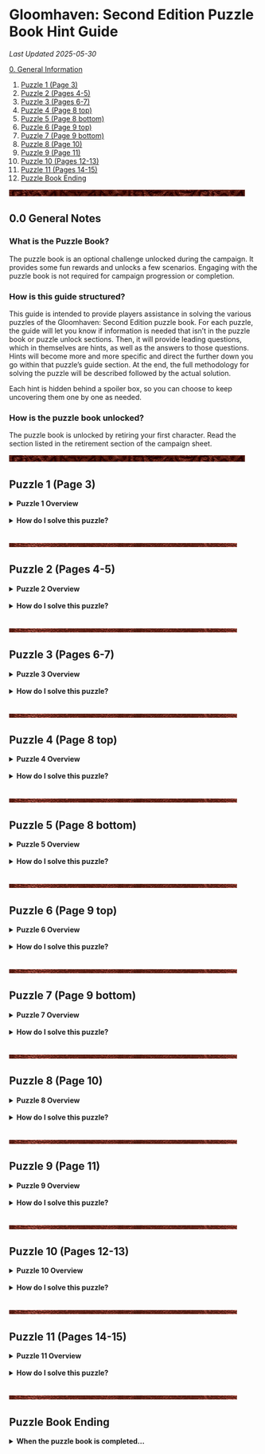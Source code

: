 <link rel="stylesheet" href="override-markdown-styles.css"/>

# **Gloomhaven: Second Edition Puzzle Book Hint Guide**

*Last Updated 2025-05-30*

<a href="#page_01">0. General Information</a>

1. <a href="#page_03">Puzzle 1 (Page 3)</a>
1. <a href="#page_04">Puzzle 2 (Pages 4-5)</a>
1. <a href="#page_06">Puzzle 3 (Pages 6-7)</a>
1. <a href="#page_08a">Puzzle 4 (Page 8 top)</a>
1. <a href="#page_08b">Puzzle 5 (Page 8 bottom)</a>
1. <a href="#page_09a">Puzzle 6 (Page 9 top)</a>
1. <a href="#page_09b">Puzzle 7 (Page 9 bottom)</a>
1. <a href="#page_10">Puzzle 8 (Page 10)</a>
1. <a href="#page_11">Puzzle 9 (Page 11)</a>
1. <a href="#page_12">Puzzle 10 (Pages 12-13)</a>
1. <a href="#page_14">Puzzle 11 (Pages 14-15)</a>
1. <a href="#page_16">Puzzle Book Ending</a>

![divider](/assets/images/divider.png)

##  <a name="page_01" class="page-number">0.0</a> General Notes

### What is the Puzzle Book? 

The puzzle book is an optional challenge unlocked during the campaign. It provides some fun rewards and unlocks a few scenarios. Engaging with the puzzle book is not required for campaign progression or completion.

### How is this guide structured?

This guide is intended to provide players assistance in solving the various puzzles of the Gloomhaven: Second Edition puzzle book. For each puzzle, the guide will let you know if information is needed that isn’t in the puzzle book or puzzle unlock sections. Then, it will provide leading questions, which in themselves are hints, as well as the answers to those questions. Hints will become more and more specific and direct the further down you go within that puzzle’s guide section. At the end, the full methodology for solving the puzzle will be described followed by the actual solution. 

Each hint is hidden behind a spoiler box, so you can choose to keep uncovering them one by one as needed.

### How is the puzzle book unlocked?

<span class="hidden">The puzzle book is unlocked by retiring your first character. Read the section listed in the retirement section of the campaign sheet.</span>

![divider](/assets/images/divider.png)

## <a name="page_03" class="page-number">Puzzle 1 (Page 3)</a>

<details>
<summary><b>Puzzle 1 Overview</b></summary>
<br>
<p><b>Do I need additional information to solve this puzzle? </b> <span class="hidden">No, you do not need any additional information for this puzzle.</span></p>

<p><b>Hint: What (if any) type of information do I need? </b> <span class="hidden">Only the information provided by Dominic and the puzzle book</span></p>

<p><b>Solution: Where can I find that information specifically? </b> <span class="hidden">In the section which unlocked this puzzle and in the puzzle book.</span></p>

</details>
<br>

<details>
<summary><b>How do I solve this puzzle?</b></summary>
<br>
<p><b>Hint 1 </b> <span class="hidden">What can I see on the page?</span> <span class="hidden">There are three things to see: The note in an ancient language. A dial with ancient symbols arranged in a circular pattern. A plaque on the side of the box with two words on it in the ancient language</span></p>

<p><b>Hint 2a </b> <span class="hidden">What can I deduce from the symbols on the dial?</span> <span class="hidden">The symbols around the dial are numbers.</span></p>

<p><b>Hint 2b </b> <span class="hidden">Is there a pattern to the symbols around the dial?</span> <span class="hidden">Going clockwise, the number of lines used for each symbol increments by 1.</span></p>

<p><b>Hint 2c </b> <span class="hidden">What are the symbols for the numbers in the ancient language?</span> <span class="hidden">The symbols around the dial are numbers 1 through 9. The number is equal to the number of lines used to make the symbol.</span></p>

<p><b>Hint 3a </b> <span class="hidden">What is the plaque for?</span> <span class="hidden">Dominic mentioned that the name of the previous owner is written on the side of the box.</span></p>

<p><b>Hint 3b </b> <span class="hidden">What does the plaque say?</span> <span class="hidden">Dominic mentioned that the owner's name was “Fennec Baggle”, so that must be what is written on the plaque.</span></p>

<p><b>Hint 3c </b> <span class="hidden">What does the plaque teach me?</span> <span class="hidden">The letters A, B, C, E, F, G, L, and N in the ancient language</span></p>

<p><b>Hint 4a </b> <span class="hidden">How do you translate the note using the letters and numbers you already know?</span> <span class="hidden">Replace the known letters with their English equivalent: BEG-N A- 5. F----, ---N --E --AL -L------E 23. NE--, ---E ---N-E- 17.</span></p>

<p><b>Hint 4b </b> <span class="hidden">Which words do I guess first?</span> <span class="hidden">BEGIN and AT. Putting I and T in we get: BEGIN AT 5. FI--T, T--N T-E -IAL -L----I-E 23. NE-T, ---E ---NTE- 17.</span></p>

<p><b>Hint 4c </b> <span class="hidden">Which words do I guess next?</span> <span class="hidden">FIRST, THE, DIAL, NEXT. Putting R, S, H, D, and X in we get: BEGIN AT 5. FIRST, T-RN THE DIAL -L----ISE 23. NEXT, ---E ---NTER 17</span></p>

<p><b>Hint 4d </b> <span class="hidden">What are the remaining words?</span> <span class="hidden">Based on the sentence structure, we can guess the rest: BEGIN AT 5. FIRST, TURN THE DIAL CLOCKWISE 23. NEXT, MOVE COUNTER 17.</span></p>

<p><b>Method: A full explanation of how to solve this puzzle </b> <span class="hidden">Using the letters of Fennec Baggle’s name, and the numbers on the dial, translate the note. Then follow the instructions on the note, writing down each number you stop at. Note that the dial only has 9 digits, not 10, so count carefully.</span></p>

<p><b>Solution: The numerical final answer</b> <span class="hidden">512</span></p>

</details>
<br>
 
 
![divider](/assets/images/divider2.png)

## <a name="page_04" class="page-number">Puzzle 2 (Pages 4-5)</a>

<details>
<summary><b>Puzzle 2 Overview</b></summary>
<br>
<p><b>Do I need additional information to solve this puzzle? </b> <span class="hidden">Yes, you do need additional materials for this puzzle.</span></p>

<p><b>Hint: What (if any) type of information do I need? </b> <span class="hidden">Dominic mentions that you need specific items. This puzzle will require some item cards.</span></p>

<p><b>Solution: Where can I find that information specifically? </b> <span class="hidden">You will need to reach at least prosperity 3.</span></p>

</details>
<br>

<details>
<summary><b>How do I solve this puzzle?</b></summary>
<br>
<p><b>Hint 1 </b> <span class="hidden">What can I see on the page?</span> <span class="hidden">There are three compartments for items and three notes accompanying them. Each note has a word written with red lettering.</span></p>

<p><b>Hint 2a </b> <span class="hidden">How do I translate these notes?</span> <span class="hidden">Based on Puzzle 1, you have an almost complete alphabet, though you are missing the letters J, P, Q, Y, and Z. Replacing known letters, you get: TO SEE THROUGH THE <i>LENSES</i> OF A RA-TOR / MA- THE <i>-OINTS</i> OF THIS METAL CROWN -ROTECT -OU FROM THE WORST / STANDING ON LIGHTLESS <i>LEGS</i> A RITUAL SMOKE -OURS FORTH</span></p>

<p><b>Hint 2b </b> <span class="hidden">What are the missing words?</span> <span class="hidden">Adding P and Y, you get: TO SEE THROUGH THE <i>LENSES</i> OF A RAPTOR / MAY THE <i>POINTS</i> OF THIS METAL CROWN PROTECT YOU FROM THE WORST / STANDING ON LIGHTLESS <i>LEGS</i> A RITUAL SMOKE POURS FORTH</span></p>

<p><b>Hint 3a </b> <span class="hidden">What is the first note about?</span> <span class="hidden">A raptor can be a dinosaur or a bird of prey. The note describes seeing through the eyes of such an animal.</span></p>

<p><b>Hint 3b </b> <span class="hidden">What item is the first note about?</span> <span class="hidden">The Eagle-Eye Goggles</span></p>

<p><b>Hint 3c </b> <span class="hidden">What number does the first note give me?</span> <span class="hidden">The red word is “lenses”. The item has 2 lenses.</span></p>

<p><b>Hint 4a </b> <span class="hidden">What is the second note about?</span> <span class="hidden">A metal crown that protects you from the worst could be a helmet.</span></p>

<p><b>Hint 4b </b> <span class="hidden">What item is the second note about?</span> <span class="hidden">The Iron Helmet</span></p>

<p><b>Hint 4c </b> <span class="hidden">What number does the second note give me?</span> <span class="hidden">The red word is “points”. The item has 5 points.</span></p>

<p><b>Hint 5a </b> <span class="hidden">What is the third note about?</span> <span class="hidden">An item with legs that produces smoke.</span></p>

<p><b>Hint 5b </b> <span class="hidden">What item is the third note about?</span> <span class="hidden">The Black Censer</span></p>

<p><b>Hint 5c </b> <span class="hidden">What number does the third note give me?</span> <span class="hidden">The red word is “legs”. The item has 3 legs.</span></p>

<p><b>Method: A full explanation of how to solve this puzzle </b> <span class="hidden">After translating the notes, find the three correct items and count the piece of the items marked in red on the notes.</span></p>

<p><b>Solution: The numerical final answer</b> <span class="hidden">253</span></p>

</details>
<br>

![divider](/assets/images/divider2.png)
 
## <a name="page_06" class="page-number">Puzzle 3 (Pages 6-7)</a>

<details>
<summary><b>Puzzle 3 Overview</b></summary>
<br>
<p><b>Do I need additional information to solve this puzzle? </b> <span class="hidden">Yes, you do need additional materials for this puzzle.</span></p>

<p><b>Hint: What (if any) type of information do I need? </b> <span class="hidden">Dominic mentions that you need the Sword of Sands as well as an amulet obtained in the scenario you unlocked along with this puzzle: Rockslide Ridge</span></p>

<p><b>Solution: Where can I find that information specifically? </b> <span class="hidden">You will need the Sword of Sands and Ruby Talisman item cards.</span></p>

</details>
<br>

<details>
<summary><b>How do I solve this puzzle?</b></summary>
<br>
<p><b>Hint 1 </b> <span class="hidden">What can I see on the page?</span> <span class="hidden">There is an equation written in the ancient language. There are 12 items, several of which look similar to one another. The items each have a number on them. There are words scribbled on the top and bottom of the pages.</span></p>

<p><b>Hint 2a </b> <span class="hidden">What does the equation say?</span> <span class="hidden">Using the alphabet from the previous two puzzles yields: (CANISTER x LAMP x INSTRUMENT) + (LIMBS x TALISMAN) - SWORD</span></p>

<p><b>Hint 2b </b> <span class="hidden">Where can I find the numbers for the equation?</span> <span class="hidden">Each object in the book has a number on it. There are canisters, limbs, lamps, and instruments depicted in the book.</span></p>

<p><b>Hint 2c </b> <span class="hidden">Where are the numbers for the sword and talisman?</span> <span class="hidden">There are numbers on the sword and talisman item cards.</span></p>

<p><b>Hint 2d </b> <span class="hidden">What are the numbers for the Sword and Talisman?</span> <span class="hidden">The numbers are 2 and 6 respectively.</span></p>

<p><b>Hint 3 </b> <span class="hidden">How do I figure out which of the items are the correct ones?</span> <span class="hidden">The scribbles on the page say: 8 keys, 6 sides, 3 limbs, emeralds, red light, wooden, circular patterns.</span></p>

<p><b>Hint 4a </b> <span class="hidden">Which clues refer to the instrument?</span> <span class="hidden">“8 keys” and “wooden” refer to the instrument.</span></p>

<p><b>Hint 4b </b> <span class="hidden">Which instrument do I choose?</span> <span class="hidden">The instrument on the top right matches the clues. The number is 5.</span></p>

<p><b>Hint 5a </b> <span class="hidden">Which clues refer to the limbs?</span> <span class="hidden">“3 limbs” refers to the limbs.</span></p>

<p><b>Hint 5b </b> <span class="hidden">Which limbs do I choose?</span> <span class="hidden">The limbs in the top left and top right seem to be made up of 2 limbs. The limbs in the middle are made up of three: a hand, a bone, and a claw. The number is 3.</span></p>

<p><b>Hint 6a </b> <span class="hidden">Which clues refer to the canister?</span> <span class="hidden">“Emeralds” and “circular patterns” refer to the canister.</span></p>

<p><b>Hint 6b </b> <span class="hidden">Which canister do I choose?</span> <span class="hidden">The canister on the bottom left has circular patterns and emeralds. The number is 7.</span></p>

<p><b>Hint 7a </b> <span class="hidden">Which clues refer to the lamp?</span> <span class="hidden">“6 sides” and “red light”</span></p>

<p><b>Hint 7b </b> <span class="hidden">Which lamp do I choose?</span> <span class="hidden">The lamp on the top left emanates a red flame and is hexagonal. The number is 4.</span></p>

<p><b>Method: A full explanation of how to solve this puzzle </b> <span class="hidden">After translating the equation, we find the appropriate number for each of the six objects: (7 x 4 x 5) + (3 x 6) - 2.</span></p>

<p><b>Solution: The numerical final answer</b> <span class="hidden">156</span></p>

</details>
<br>

![divider](/assets/images/divider2.png)
 
## <a name="page_08a" class="page-number">Puzzle 4 (Page 8 top)</a>

<details>
<summary><b>Puzzle 4 Overview</b></summary>
<br>
<p><b>Do I need additional information to solve this puzzle? </b> <span class="hidden">Yes, you do need additional materials for this puzzle.</span></p>

<p><b>Hint: What (if any) type of information do I need? </b> <span class="hidden">Dominic says the sword was found in the north and came from the southwest. You need something with which you can “trace back its journey”.</span></p>

<p><b>Solution: Where can I find that information specifically? </b> <span class="hidden">You will need the map board.</span></p>

</details>
<br>

<details>
<summary><b>How do I solve this puzzle?</b></summary>
<br>
<p><b>Hint 1 </b> <span class="hidden">What am I looking for?</span> <span class="hidden">The solution to this puzzle is a 3 digit number as usual.</span></p>

<p><b>Hint 2a </b> <span class="hidden">Where do I start looking?</span> <span class="hidden">Dominic mentioned that the sword was found north of Gloomhaven.</span></p>

<p><b>Hint 2b </b> <span class="hidden">What can I find there?</span> <span class="hidden">There is a number hidden in the mountains around D-10.</span></p>

<p><b>Hint 2c </b> <span class="hidden">What is the first number?</span> <span class="hidden">6</span></p>

<p><b>Hint 3a </b> <span class="hidden">Where do I look next?</span> <span class="hidden">Dominic mentioned that the sword came from the south west and that you need to trace back its journey. Look for a number southwest of the first.</span></p>

<p><b>Hint 3b </b> <span class="hidden">Where can I find it?</span> <span class="hidden">There is a number hidden around J-7.</span></p>

<p><b>Hint 3c </b> <span class="hidden">What is the second number?</span> <span class="hidden">2</span></p>

<p><b>Hint 4a </b> <span class="hidden">Where do I look now?</span> <span class="hidden">Dominic mentioned that the sword came from the south west and that you need to trace back its journey. Look for a number southwest of the second.</span></p>

<p><b>Hint 4b </b> <span class="hidden">Where can I find it?</span> <span class="hidden">There is a number hidden around O-2.</span></p>

<p><b>Hint 4c </b> <span class="hidden">What is the third number?</span> <span class="hidden">4</span></p>

<p><b>Method: A full explanation of how to solve this puzzle </b> <span class="hidden">Find three numbers hidden on the map starting from the north and going southwest.</span></p>

<p><b>Solution: The numerical final answer</b> <span class="hidden">624</span></p>

</details>
<br>

![divider](/assets/images/divider2.png)
 
## <a name="page_08b" class="page-number">Puzzle 5 (Page 8 bottom)</a>

<details>
<summary><b>Puzzle 5 Overview</b></summary>
<br>
<p><b>Do I need additional information to solve this puzzle? </b> <span class="hidden">Yes, you do need additional materials for this puzzle.</span></p>

<p><b>Hint: What (if any) type of information do I need? </b> <span class="hidden">Dominic mentions you need to find a “Special Voice” in the mountains where winged beasts, like drakes, fly. You’ll need to complete a quest chain in the Copperneck Mountains beginning with the scenario: Mountain Pass.</span></p>

<p><b>Solution: Where can I find that information specifically? </b> <span class="hidden">In the conclusion sections of either of the final scenarios of the “Voice” storyline: Timeworn Tomb or Realm of the Voice.</span></p>

</details>
<br>

<details>
<summary><b>How do I solve this puzzle?</b></summary>
<br>
<p><b>Hint 1 </b> <span class="hidden">What can I see on the page?</span> <span class="hidden">There are letters sitting above the 8 keys of the wooden instrument from puzzle 3. The first key is pointing at a specific note on a music sheet. Translating the letters yields: OVESFIXN.</span></p>

<p><b>Hint 2 </b> <span class="hidden">What do we get from finding the “very special voice”?</span> <span class="hidden">The conclusion of the final voice scenario gives you a melody written on a piece of sheet music.</span></p>

<p><b>Hint 3 </b> <span class="hidden">How do I translate the sheet music?</span> <span class="hidden">The letters above the instrument can be assigned to different notes. The first note is between the first and second lines (counting from the bottom). The second note is on the second line. The third note is between the second and third lines, etc</span></p>

<p><b>Hint 4 </b> <span class="hidden">What does the sheet music say?</span> <span class="hidden">SEVENNINEFIVE</span></p>

<p><b>Method: A full explanation of how to solve this puzzle </b> <span class="hidden">Assign the letters in the puzzle book to different notes and put those letters into the sheet music found at the end of the voice storyline.</span></p>

<p><b>Solution: The numerical final answer</b> <span class="hidden">795</span></p>

</details>
<br>

![divider](/assets/images/divider2.png)

## <a name="page_09a" class="page-number">Puzzle 6 (Page 9 top)</a>

<details>
<summary><b>Puzzle 6 Overview</b></summary>
<br>
<p><b>Do I need additional information to solve this puzzle? </b> <span class="hidden">Yes, you do need additional materials for this puzzle.</span></p>

<p><b>Hint: What (if any) type of information do I need? </b> <span class="hidden">Dominic mentions bringing the canister to an ooze nest. The unlock section also unlocks the scenario Oozing Grove.</span></p>

<p><b>Solution: Where can I find that information specifically? </b> <span class="hidden">On the section and scenario book pages of Oozing Grove.</span></p>

</details>
<br>

<details>
<summary><b>How do I solve this puzzle?</b></summary>
<br>
<p><b>Hint 1 </b> <span class="hidden">Are there any clues in the Oozing Grove scenario?</span> <span class="hidden">The conclusion of the scenario talks about filling the canister.</span></p>

<p><b>Hint 2 </b> <span class="hidden">Which hint does the conclusion give?</span> <span class="hidden">It tells you to start filling the container at the “western tree”.</span></p>

<p><b>Hint 3a </b> <span class="hidden">Where can I find the western tree?</span> <span class="hidden">Have a look at the scenario map depicted in the section and scenario book. The western most tree is on the 13-E tile.</span></p>

<p><b>Hint 3b </b> <span class="hidden">What can I see at western tree?</span> <span class="hidden">There is a number on the tree in the section book on page 57. The number is 3.</span></p>

<p><b>Hint 4a </b> <span class="hidden">Where can I find the next tree?</span> <span class="hidden">Heading east, the next tree would be tile 15-B.</span></p>

<p><b>Hint 4b </b> <span class="hidden">What can I see at the central tree?</span> <span class="hidden">There is a number on the tree in the scenario book. The number is 1.</span></p>

<p><b>Hint 5a </b> <span class="hidden">Where can I find the last tree?</span> <span class="hidden">Heading east, the next tree would be tile 13-B.</span></p>

<p><b>Hint 5b </b> <span class="hidden">What can I see at the last tree?</span> <span class="hidden">There is a number on the tree in the section book on page 64. The number is 2.</span></p>

<p><b>Method: A full explanation of how to solve this puzzle </b> <span class="hidden">Find numbers in the ancient language hidden on the trees of the Oozing Grove scenario. The order of the numbers is given in the scenario’s conclusion.</span></p>

<p><b>Solution: The numerical final answer</b> <span class="hidden">312</span></p>

</details>
<br>

![divider](/assets/images/divider2.png)

## <a name="page_09b" class="page-number">Puzzle 7 (Page 9 bottom)</a>

<details>
<summary><b>Puzzle 7 Overview</b></summary>
<br>
<p><b>Do I need additional information to solve this puzzle? </b> <span class="hidden">Yes, you do need additional information for this puzzle.</span></p>

<p><b>Hint: What (if any) type of information do I need? </b> <span class="hidden">Dominic mentions that you need to return the amulet to an ancient seer up in the watcher mountains.</span></p>

<p><b>Solution: Where can I find that information specifically? </b> <span class="hidden">In the sections of the scenario: Temple of the Seer.</span></p>

</details>
<br>

<details>
<summary><b>How do I solve this puzzle?</b></summary>
<br>
<p><b>Hint 1 </b> <span class="hidden">What can I see on the page?</span> <span class="hidden">The amulet has a red gem in its center. From that gem, 8 lines emerge and run to the edges of the amulet in an octagonal pattern. The lines are interrupted by small circles. Each circle has a number associated with it.</span></p>

<p><b>Hint 2a </b> <span class="hidden">Are there any clues in the Temple of the Seer scenario?</span> <span class="hidden">Part of the scenario’s conclusion seems a bit out of place.</span></p>

<p><b>Hint 2b </b> <span class="hidden">Which part of the conclusion is a clue?</span> <span class="hidden">“You see a circular indentation in its side with glowing conduits in the bottom, right, and top of the depression.”</span></p>

<p><b>Hint 3a </b> <span class="hidden">What is the clue referring to?</span> <span class="hidden">The bottom, right, and top sides of the amulet.</span></p>

<p><b>Hint 3b </b> <span class="hidden">How do I find the right numbers on the amulet?</span> <span class="hidden">Trace lines from the 3 edges the clue referenced.</span></p>

<p><b>Method: A full explanation of how to solve this puzzle </b> <span class="hidden">Follow the lines originating from the bottom, right, and top edges of the amulet respectively and note the number of the circle each of those lines goes through.</span></p>

<p><b>Solution: The numerical final answer</b> <span class="hidden">385</span></p>

</details>
<br>

![divider](/assets/images/divider2.png)

## <a name="page_10" class="page-number">Puzzle 8 (Page 10)</a>

<details>
<summary><b>Puzzle 8 Overview</b></summary>
<br>
<p><b>Do I need additional information to solve this puzzle? </b> <span class="hidden">Yes, you do need additional information for this puzzle.</span></p>

<p><b>Hint: What (if any) type of information do I need? </b> <span class="hidden">Dominic mentions that you need to take the lamp to the “heart of night”, which is “someplace very dark”.</span></p>

<p><b>Solution: Where can I find that information specifically? </b> <span class="hidden">The scenario: Plane of Night rewards you with an envelope.</span></p>

</details>
<br>

<details>
<summary><b>How do I solve this puzzle?</b></summary>
<br>
<p><b>Hint 1 </b> <span class="hidden">What can I see on the page?</span> <span class="hidden">The page depicts a grid of 17x11 squares made up of dotted corners. A line shows a path through the squares.</span></p>

<p><b>Hint 2a </b> <span class="hidden">What do the contents of the lamp envelope tell me?</span> <span class="hidden">The card inside the envelope says to scratch it off once you “know the way”. The puzzle book page shows the way.</span></p>

<p><b>Hint 2b </b> <span class="hidden">What do I see when I scratch the card off using the path from the puzzle book?</span> <span class="hidden">BELLS TOMES AND A SINGLE BONE. You also pass by several symbols.</span></p>

<p><b>Hint 3a </b> <span class="hidden">How do I get three numbers?</span> <span class="hidden">The text says to count the bells, tomes, and bones.</span></p>

<p><b>Hint 3b </b> <span class="hidden">Which number do we get for the bells?</span> <span class="hidden">There were 5 bells on the way.</span></p>

<p><b>Hint 3c </b> <span class="hidden">Which number do we get for the tomes?</span> <span class="hidden">There were 6 tomes on the way.</span></p>

<p><b>Hint 3d </b> <span class="hidden">Which number do we get for the bones?</span> <span class="hidden">There were no bone symbols on the way, but the text said a “single” bone.</span></p>

<p><b>Method: A full explanation of how to solve this puzzle </b> <span class="hidden">Use the path given in the puzzle book on the scratch card from the lamp envelope. Using the clues on the path, find three numbers.</span></p>

<p><b>Solution: The numerical final answer</b> <span class="hidden">561</span></p>

</details>
<br>

![divider](/assets/images/divider2.png)

## <a name="page_11" class="page-number">Puzzle 9 (Page 11)</a>

<details>
<summary><b>Puzzle 9 Overview</b></summary>
<br>
<p><b>Do I need additional information to solve this puzzle? </b> <span class="hidden">Yes, you do need additional information for this puzzle.</span></p>

<p><b>Hint: What (if any) type of information do I need? </b> <span class="hidden">Dominic mentions needing to face the monster that the three parts came from.</span></p>

<p><b>Solution: Where can I find that information specifically? </b> <span class="hidden">The monster stat cards of the three relevant monsters.</span></p>

</details>
<br>

<details>
<summary><b>How do I solve this puzzle?</b></summary>
<br>
<p><b>Hint 1 </b> <span class="hidden">What can I see on the page?</span> <span class="hidden">There is a book depicted containing the three monster limbs. Along the top and bottom edges of the book, there are partial numbers in the ancient language.</span></p>

<p><b>Hint 2 </b> <span class="hidden">Which monster component would best fit on the page?</span> <span class="hidden">The monster stat cards fit nicely on top of the depicted book.</span></p>

<p><b>Hint 3 </b> <span class="hidden">How do I figure out which monsters the limbs came from?</span> <span class="hidden">On page 6 of the puzzle book, you could see that the spike is black and the hand is red. Looking through the deck of monster stat cards or the monster standees, you can find which monsters the parts came from.</span></p>

<p><b>Hint 4a </b> <span class="hidden">Which monster did the black spike come from?</span> <span class="hidden">A night demon</span></p>

<p><b>Hint 4b </b> <span class="hidden">How do I get a number from the night demon card?</span> <span class="hidden">A number can be seen if you carefully look at the art on the card.</span></p>

<p><b>Hint 4c </b> <span class="hidden">Which number comes from the night demon card?</span> <span class="hidden">A faint X goes through the art of the card. Following the lines of that X, the entire card looks like a 6 in the ancient language.</span></p>

<p><b>Hint 5a </b> <span class="hidden">Which monster did the red hand come from?</span> <span class="hidden">A rending drake</span></p>

<p><b>Hint 5b </b> <span class="hidden">How do I get a number from the rending drake card?</span> <span class="hidden">There is a line visible on the edge of the card, not present on other monster stat cards.</span></p>

<p><b>Hint 5c </b> <span class="hidden">Which number comes from the rending drake card?</span> <span class="hidden">The line on the edge lines up with one of the partial numbers on the puzzle book page to give you the number 2.</span></p>

<p><b>Hint 6a </b> <span class="hidden">Which monster did the bone come from?</span> <span class="hidden">A living bones</span></p>

<p><b>Hint 6b </b> <span class="hidden">How do I get a number from the living bones card?</span> <span class="hidden">There is a partial number visible on the edge of the living bones card.</span></p>

<p><b>Hint 6c </b> <span class="hidden">Which number comes from the living bones card?</span> <span class="hidden">Rotating the card lines the partial number on the card up with a partial number on the puzzle book page to give you the number 5.</span></p>

<p><b>Hint 7 </b> <span class="hidden">Which order do the 3 numbers go in?</span> <span class="hidden">The puzzle book page shows some arrows pointing from the hand to the spike and the spike to the bone.</span></p>

<p><b>Method: A full explanation of how to solve this puzzle </b> <span class="hidden">Find hidden numbers on the monster stat cards of the three monsters where the limbs came from.</span></p>

<p><b>Solution: The numerical final answer</b> <span class="hidden">265</span></p>

</details>
<br>

![divider](/assets/images/divider2.png)

## <a name="page_12" class="page-number">Puzzle 10 (Pages 12-13)</a>

<details>
<summary><b>Puzzle 10 Overview</b></summary>
<br>
<p><b>Do I need additional information to solve this puzzle? </b> <span class="hidden">No, you do not need any additional information for this puzzle.</span></p>

<p><b>Hint: What (if any) type of information do I need? </b> <span class="hidden">Only the information provided by Dominic and the puzzle book.</span></p>

<p><b>Solution: Where can I find that information specifically? </b> <span class="hidden">In the section which unlocked this puzzle and in the puzzle book.</span></p>

</details>
<br>

<details>
<summary><b>How do I solve this puzzle?</b></summary>
<br>
<p><b>Hint 1 </b> <span class="hidden">What can I see on the page?</span> <span class="hidden">There is a contraption depicted made up of the 6 objects from the previous puzzles. There is space for a 3 digit number next to each of the objects. There is an equation made up of 6 3 digit numbers.</span></p>

<p><b>Hint 2 </b> <span class="hidden">Where can I get the numbers for this equation?</span> <span class="hidden">You found 3 digit numbers for each of these objects in the previous puzzles</span></p>

<p><b>Method: A full explanation of how to solve this puzzle </b> <span class="hidden">Plug the 6 numbers from the previous puzzles into the depicted equation.</span></p>

<p><b>Solution: The numerical final answer</b> <span class="hidden">941</span></p>

</details>
<br>

![divider](/assets/images/divider2.png)
 
## <a name="page_14" class="page-number">Puzzle 11 (Pages 14-15)</a>

<details>
<summary><b>Puzzle 11 Overview</b></summary>
<br>
<p><b>Do I need additional information to solve this puzzle? </b> <span class="hidden">No, you do not need any additional information for this puzzle.</span></p>

<p><b>Hint: What (if any) type of information do I need? </b> <span class="hidden">Only the information provided by Dominic and the puzzle book.</span></p>

<p><b>Solution: Where can I find that information specifically? </b> <span class="hidden">In the section which unlocked this puzzle and in the puzzle book.</span></p>

</details>
<br>

<details>
<summary><b>How do I solve this puzzle?</b></summary>
<br>
<p><b>Hint 1a </b> <span class="hidden">What can I see on page 14?</span> <span class="hidden">There are 10 lines with a space above them and a number below them. The first number, 14, is written in yellow. There is a glowing constellation with an arrow pointing at the first of the 10 lines.</span></p>

<p><b>Hint 1b </b> <span class="hidden">What can I see on page 15?</span> <span class="hidden">There are three equations written in modern numbers. The number 14 is again written in yellow. There is a small note showing that A=1 and B=2, where the letters are written in the ancient language.</span></p>

<p><b>Hint 2 </b> <span class="hidden">What does the constellation look like?</span> <span class="hidden">The constellation looks like the letter B in the ancient language.</span></p>

<p><b>Hint 3a </b> <span class="hidden">Do I see anything unusual on these pages?</span> <span class="hidden">There is an unusual discoloration not found on other pages.</span></p>

<p><b>Hint 3b </b> <span class="hidden">Where is the unusual discoloration?</span> <span class="hidden">The page number of page 14 is yellow and has a darker background.</span></p>

<p><b>Hint 3c </b> <span class="hidden">Why is number 14 yellow?</span> <span class="hidden">The page number and the number in the sequence above are both yellow because they are linked. The constellation is also yellow.</span></p>

<p><b>Hint 3d </b> <span class="hidden">Where should I look for the other 9 letters?</span> <span class="hidden">The first letter was found on page 14, so the other letters must be on other pages.</span></p>

<p><b>Hint 4a </b> <span class="hidden">Where is the letter hidden on page 10?</span> <span class="hidden">Some of the dots are yellow.</span></p>

<p><b>Hint 4b </b> <span class="hidden">Which letter is hidden on page 10?</span> <span class="hidden">The yellow dots form the letter L.</span></p>

<p><b>Hint 5a </b> <span class="hidden">Where is the letter hidden on page 8?</span> <span class="hidden">There are some glowing swirls on the sword and instrument.</span></p>

<p><b>Hint 5b </b> <span class="hidden">Which letter is hidden on page 8?</span> <span class="hidden">The glowing swirls form the letter A.</span></p>

<p><b>Hint 6a </b> <span class="hidden">Where is the letter hidden on page 5?</span> <span class="hidden">There are some glowing notches on the box.</span></p>

<p><b>Hint 6b </b> <span class="hidden">Which letter is hidden on page 5?</span> <span class="hidden">The notches form the letter D.</span></p>

<p><b>Hint 7a </b> <span class="hidden">Where is the letter hidden on page 7?</span> <span class="hidden">Some of the boxes around the objects are yellow.</span></p>

<p><b>Hint 7b </b> <span class="hidden">Which letter is hidden on page 7?</span> <span class="hidden">The yellow boxes on this page and page 6 form the letter E.</span></p>

<p><b>Hint 8a </b> <span class="hidden">Where is the letter hidden on page 4?</span> <span class="hidden">There are some glowing notches on the box.</span></p>

<p><b>Hint 8b </b> <span class="hidden">Which letter is hidden on page 4?</span> <span class="hidden">The notches form the letter S.</span></p>

<p><b>Hint 9a </b> <span class="hidden">Where is the letter hidden on page 9?</span> <span class="hidden">Some of the emeralds are set in a glowing yellow frame.</span></p>

<p><b>Hint 9b </b> <span class="hidden">Which letter is hidden on page 9?</span> <span class="hidden">The framed emeralds form the letter W.</span></p>

<p><b>Hint 10a </b> <span class="hidden">Where is the letter hidden on page 12?</span> <span class="hidden">Some of the screws in the centers of the cogs are yellow.</span></p>

<p><b>Hint 10b </b> <span class="hidden">Which letter is hidden on page 12?</span> <span class="hidden">The screws form the letter A.</span></p>

<p><b>Hint 11a </b> <span class="hidden">Where is the letter hidden on page 3?</span> <span class="hidden">There are glowing yellow dots on the box.</span></p>

<p><b>Hint 11b </b> <span class="hidden">Which letter is hidden on page 3?</span> <span class="hidden">The yellow dots form the letter R.</span></p>

<p><b>Hint 12a </b> <span class="hidden">Where is the letter hidden on page 11?</span> <span class="hidden">There are glowing yellow stars surrounding the book.</span></p>

<p><b>Hint 12b </b> <span class="hidden">Which letter is hidden on page 11?</span> <span class="hidden">The yellow dots form the letter M.</span></p>

<p><b>Hint 13 </b> <span class="hidden">What word did I find hidden among the pages?</span> <span class="hidden">BLADESWARM</span></p>

<p><b>Hint 14a </b> <span class="hidden">What do I do with the hidden word?</span> <span class="hidden">The equation on page 15 needs numbers, but the note shows how to convert letters into numbers.</span></p>

<p><b>Hint 14b </b> <span class="hidden">What numbers do I plug into the equations?</span> <span class="hidden">The equations show which page numbers to get the letter from which needs to be converted into a number. p14=B=2, p10=L=12, p8=A=1, p5=D=4, p7=E=5, p4=S=19, p9=W=23, p12=A=1, p3=R=18, p11=M=13</span></p>

<p><b>Method: A full explanation of how to solve this puzzle </b> <span class="hidden">Convert secret letters from each page into numbers based on their position in the alphabet. Calculate the 3 equations to get the three digits of the solution.</span></p>

<p><b>Solution: The numerical final answer</b> <span class="hidden">872</span></p>

</details>
<br>

![divider](/assets/images/divider2.png)

## <a name="page_16" class="page-number">Puzzle Book Ending</a>
<details>
<summary><b>When the puzzle book is completed...</b></summary>
<p>Once you've read section 114.1: <span class="hidden">The cipher at the end of this section is not intended to be solvable using the materials in this game. Play Frosthaven to find out more!</span></p>
</details>




<script>
	function reveal(obj) {
	  console.log(this);
	  obj.className = "visible";
	}

	const hiddens = document.getElementsByClassName("hidden");
	  
	for (let i = 0; i < hiddens.length; i++) {
		var hidden = hiddens[i];
		hidden.onclick = function() {
			reveal(this);
		}
	}
</script>

